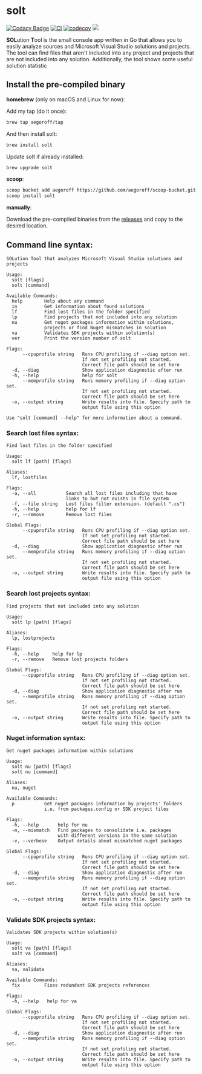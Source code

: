 solt
====

[![Codacy Badge](https://api.codacy.com/project/badge/Grade/b8b9bdf73cfb4e97888b6ff7b48bfc84)](https://app.codacy.com/manual/egoroff/solt?utm_source=github.com&utm_medium=referral&utm_content=aegoroff/solt&utm_campaign=Badge_Grade_Dashboard)
[![CI](https://github.com/aegoroff/solt/actions/workflows/ci.yml/badge.svg)](https://github.com/aegoroff/solt/actions/workflows/ci.yml)
[![codecov](https://codecov.io/gh/aegoroff/solt/branch/master/graph/badge.svg?token=owoFBLMia8)](https://codecov.io/gh/aegoroff/solt)
[![](https://tokei.rs/b1/github/aegoroff/solt?category=code)](https://github.com/XAMPPRocky/tokei)

**SOL**ution **T**ool is the small console app written in Go that allows you to easily analyze
sources and Microsoft Visual Studio solutions and projects.
The tool can find files that aren't included into any project and projects that
are not included into any solution. Additionally, the tool shows some useful
solution statistic

## Install the pre-compiled binary

**homebrew** (only on macOS and Linux for now):

Add my tap (do it once):
```sh
brew tap aegoroff/tap
```
And then install solt:
```sh
brew install solt
```
Update solt if already installed:
```sh
brew upgrade solt
```

**scoop**:

```sh
scoop bucket add aegoroff https://github.com/aegoroff/scoop-bucket.git
scoop install solt
```

**manually**:

Download the pre-compiled binaries from the [releases](https://github.com/aegoroff/solt/releases) and
copy to the desired location.

Command line syntax:
--------------------
```
SOLution Tool that analyzes Microsoft Visual Studio solutions and projects

Usage:
  solt [flags]
  solt [command]

Available Commands:
  help        Help about any command
  in          Get information about found solutions
  lf          Find lost files in the folder specified
  lp          Find projects that not included into any solution
  nu          Get nuget packages information within solutions,
              projects or find Nuget mismatches in solution
  va          Validates SDK projects within solution(s)
  ver         Print the version number of solt

Flags:
      --cpuprofile string   Runs CPU profiling if --diag option set.
                            If not set profiling not started.
                            Correct file path should be set here
  -d, --diag                Show application diagnostic after run
  -h, --help                help for solt
      --memprofile string   Runs memory profiling if --diag option set.
                            If not set profiling not started.
                            Correct file path should be set here
  -o, --output string       Write results into file. Specify path to 
                            output file using this option

Use "solt [command] --help" for more information about a command.
```
### Search lost files syntax:

```
Find lost files in the folder specified

Usage:
  solt lf [path] [flags]

Aliases:
  lf, lostfiles

Flags:
  -a, --all           Search all lost files including that have 
                      links to but not exists in file system
  -f, --file string   Lost files filter extension. (default ".cs")
  -h, --help          help for lf
  -r, --remove        Remove lost files

Global Flags:
      --cpuprofile string   Runs CPU profiling if --diag option set.
                            If not set profiling not started.
                            Correct file path should be set here
  -d, --diag                Show application diagnostic after run
      --memprofile string   Runs memory profiling if --diag option set.
                            If not set profiling not started.
                            Correct file path should be set here
  -o, --output string       Write results into file. Specify path to 
                            output file using this option
```
### Search lost projects syntax:
```
Find projects that not included into any solution

Usage:
  solt lp [path] [flags]

Aliases:
  lp, lostprojects

Flags:
  -h, --help     help for lp
  -r, --remove   Remove lost projects folders

Global Flags:
      --cpuprofile string   Runs CPU profiling if --diag option set.
                            If not set profiling not started.
                            Correct file path should be set here
  -d, --diag                Show application diagnostic after run
      --memprofile string   Runs memory profiling if --diag option set.
                            If not set profiling not started.
                            Correct file path should be set here
  -o, --output string       Write results into file. Specify path to 
                            output file using this option
```
### Nuget information syntax:
```
Get nuget packages information within solutions

Usage:
  solt nu [path] [flags]
  solt nu [command]

Aliases:
  nu, nuget

Available Commands:
  p           Get nuget packages information by projects' folders 
              i.e. from packages.config or SDK project files

Flags:
  -h, --help       help for nu
  -m, --mismatch   Find packages to consolidate i.e. packages 
                   with different versions in the same solution
  -v, --verbose    Output details about mismatched nuget packages

Global Flags:
      --cpuprofile string   Runs CPU profiling if --diag option set.
                            If not set profiling not started. 
                            Correct file path should be set here
  -d, --diag                Show application diagnostic after run
      --memprofile string   Runs memory profiling if --diag option set. 
                            If not set profiling not started. 
                            Correct file path should be set here
  -o, --output string       Write results into file. Specify path to 
                            output file using this option
```
### Validate SDK projects syntax:
```
Validates SDK projects within solution(s)

Usage:
  solt va [path] [flags]
  solt va [command]

Aliases:
  va, validate

Available Commands:
  fix         Fixes redundant SDK projects references

Flags:
  -h, --help   help for va

Global Flags:
      --cpuprofile string   Runs CPU profiling if --diag option set.
                            If not set profiling not started.
                            Correct file path should be set here
  -d, --diag                Show application diagnostic after run
      --memprofile string   Runs memory profiling if --diag option set.
                            If not set profiling not started.
                            Correct file path should be set here
  -o, --output string       Write results into file. Specify path to 
                            output file using this option
```
